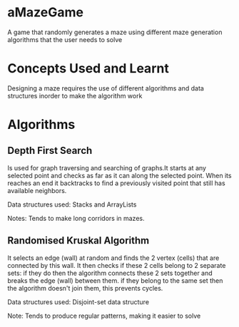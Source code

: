 # aMazeGame
A game that randomly generates a maze using different maze generation algorithms that the user needs to solve 

# Concepts Used and Learnt
Designing a maze requires the use of different algorithms 
and data structures inorder to make the algorithm work

# Algorithms 

## Depth First Search 
Is used for graph traversing and searching of graphs.It starts 
at any selected point and checks as far as it can along the
selected point. When its reaches an end it backtracks to find
a previously visited point that still has available neighbors.

Data structures used: Stacks and ArrayLists

Notes: Tends to make long corridors in mazes.

## Randomised Kruskal Algorithm
It selects an edge (wall) at random and finds the 2 vertex (cells) that are connected by this
wall. 
It then checks if these 2 cells belong to 2 separate sets:
if they do then the algorithm connects these 2 sets together and breaks the edge (wall) between them.
if they belong to the same set then the algorithm doesn't join them, this prevents cycles.

Data structures used: Disjoint-set data structure

Note: Tends to produce regular patterns, making it easier to solve